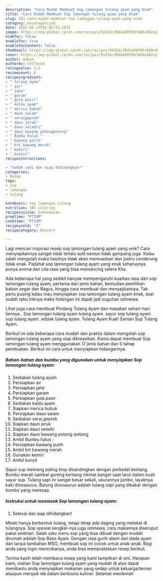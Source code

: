 ```yaml
---
description: "Cara Mudah Membuat Sop lamongan tulang ayam yang Enak"
title: "Cara Mudah Membuat Sop lamongan tulang ayam yang Enak"
slug: 581-cara-mudah-membuat-sop-lamongan-tulang-ayam-yang-enak
category: Uncategorized
date: 2022-05-13T01:02:52.281Z
image: https://img-global.cpcdn.com/recipes/92d1bc38d4a88f09/680x482cq70/sop-lamongan-tulang-ayam-foto-resep-utama.jpg
hideToc: false
enableToc: true
enableTocContent: false
thumbnail: https://img-global.cpcdn.com/recipes/92d1bc38d4a88f09/680x482cq70/sop-lamongan-tulang-ayam-foto-resep-utama.jpg
cover: https://img-global.cpcdn.com/recipes/92d1bc38d4a88f09/680x482cq70/sop-lamongan-tulang-ayam-foto-resep-utama.jpg
author: Admin
authorAv: notfound
ratingvalue: 3.5
reviewcount: 6
recipeingredient:
- " tulang ayam"
- " air"
- " jahe"
- " garam"
- " gula pasir"
- " kaldu ayam"
- " merica bubuk"
- " daun salam"
- " seraigeprek"
- " daun jeruk"
- " daun seledri"
- " daun bawang potongpotong"
- " Bumbu halus "
- " bawang putih"
- " brt bawang merah"
- " kemiri"
- " kunyit"
recipeinstructions:

- "Sudah jadi dan siap dihidangkan!"
categories:
- Resep
tags:
- sop
- lamongan
- tulang

katakunci: sop lamongan tulang 
nutrition: 187 calories
recipecuisine: Indonesian
preptime: "PT10M"
cooktime: "PT32M"
recipeyield: "3"
recipecategory: Dessert

---
```





Lagi mencari inspirasi resep sop lamongan tulang ayam yang unik? Cara menyiapkannya sangat tidak terlalu sulit namun tidak gampang juga. Kalau salah mengolah maka hasilnya tidak akan memuaskan dan justru cenderung tidak enak. Padahal sop lamongan tulang ayam yang enak seharusnya punya aroma dan cita rasa yang bisa memancing selera Kita.





Ada beberapa hal yang sedikit banyak mempengaruhi kualitas rasa dari sop lamongan tulang ayam, pertama dari jenis bahan, kemudian pemilihan bahan segar dan Bagus, hingga cara membuat dan menyajikannya. Tak perlu pusing kalau mau menyiapkan sop lamongan tulang ayam enak,      asal sudah tahu triknya maka hidangan ini dapat jadi suguhan istimewa.














Lihat juga cara membuat Pindang Tulang Ayam dan masakan sehari-hari lainnya.. Sop lamongan tulang ayam tulang ayam. sayur sop tulang ayam. sup tulang ayam. seblak tulang ayam. Tulang Ayam Kuah Santan Sup Tulang Ayam.






Berikut ini ada beberapa cara mudah dan praktis dalam mengolah sop lamongan tulang ayam yang siap dikreasikan. Kamu dapat membuat Sop lamongan tulang ayam menggunakan 17 jenis bahan dan 0 tahap pembuatan. Berikut ini cara untuk menyiapkan hidangannya.

<!--inarticleads1-->

##### Bahan-bahan dan bumbu yang digunakan untuk menyiapkan Sop lamongan tulang ayam:

1. Sediakan  tulang ayam
1. Persiapkan  air
1. Persiapkan  jahe
1. Persiapkan  garam
1. Persiapkan  gula pasir
1. Sediakan  kaldu ayam
1. Siapkan  merica bubuk
1. Persiapkan  daun salam
1. Sediakan  serai,geprek
1. Siapkan  daun jeruk
1. Siapkan  daun seledri
1. Siapkan  daun bawang potong-potong
1. Ambil  Bumbu halus :
1. Persiapkan  bawang putih
1. Ambil  brt bawang merah
1. Gunakan  kemiri
1. Ambil  kunyit


Sayur sup memang paling klop disandingkan dengan perkedel kentang. Bumbu merah sambal goreng kentang nikmat banget saat larut dalam kuah sayur sup. Tulang sapi ini sangat besar sekali, ukurannya jumbo, layaknya kaki dinosaurus. Balung dinosaurus adalah tulang sapi yang dibakar dengan bumbu yang meresap. 

<!--inarticleads2-->

##### Instruksi untuk memasak Sop lamongan tulang ayam:


1. Selesai dan siap dihidangkan!

Meski hanya berbentuk tulang, tetapi tetap ada daging yang melekat di tulangnya. Sop spesial sengkel-nya juga istimewa, cara makannya diseruput pakai sedotan. Salah satu menu sop yang bisa dibuat dengan mudah dirumah adalah Sop Baso Ayam. Dengan rasa gurih alami dari dada ayam dan tanpa tambahan MSG, membuat sop ini cocok untuk anak-anak. Bagi anda yang ingin mencobanya, anda bisa mempraktekan resep berikut. 

Terima kasih telah membaca resep yang kami tampilkan di sini. Harapan kami, olahan Sop lamongan tulang ayam yang mudah di atas dapat membantu anda menyiapkan makanan yang sedap untuk keluarga/teman ataupun menjadi ide dalam berbisnis kuliner. Selamat menikmati
